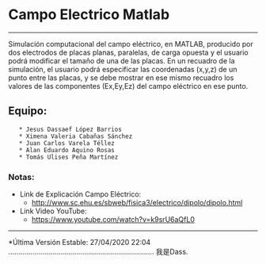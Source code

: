 # Campo Electrico Matlab
-------------------------
Simulación computacional del campo eléctrico, en MATLAB, producido por dos electrodos de placas planas, paralelas, de carga opuesta y el usuario podrá modificar el tamaño de una de las placas. 
En un recuadro de la simulación, el usuario podrá especificar las coordenadas (x,y,z) de un punto entre las placas, y se debe mostrar en ese mismo recuadro los valores de las componentes (Ex,Ey,Ez) del campo eléctrico en ese punto.
## Equipo:
       * Jesus Dassaef López Barrios
       * Ximena Valeria Cabañas Sánchez
       * Juan Carlos Varela Téllez
       * Alan Eduardo Aquino Rosas
       * Tomás Ulises Peña Martínez
### Notas:
   * Link de Explicación Campo Eléctrico:
       * http://www.sc.ehu.es/sbweb/fisica3/electrico/dipolo/dipolo.html
   * Link Video YouTube:
       * https://www.youtube.com/watch?v=k9srU6aQfL0
-------------------------------------------------------------------------
*Última Versión Estable: 27/04/2020 22:04
.........................................................................
我是Dass.

